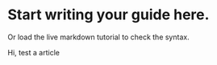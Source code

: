 # Start writing your guide here.

Or load the live markdown tutorial to check the syntax.

Hi, test a article

